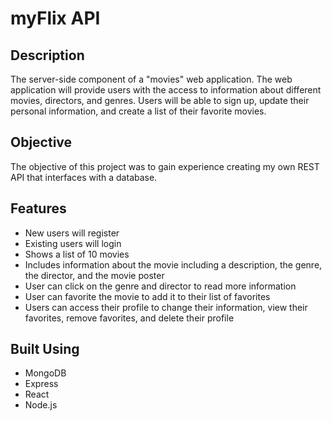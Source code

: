 # myFlix API

## Description
The server-side component of a "movies" web application. The web application will provide users with the access to information about different movies, directors, and genres. Users will be able to sign up, update their personal information, and create a list of their favorite movies.

## Objective
The objective of this project was to gain experience creating my own REST API that interfaces with a database. 

## Features
- New users will register
- Existing users will login
- Shows a list of 10 movies
- Includes information about the movie including a description, the genre, the director, and the movie poster 
- User can click on the genre and director to read more information
- User can favorite the movie to add it to their list of favorites
- Users can access their profile to change their information, view their favorites, remove favorites, and delete their profile

## Built Using
- MongoDB
- Express
- React
- Node.js